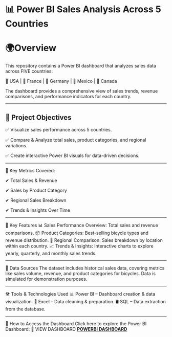# 📊 Power BI Sales Analysis Across 5 Countries

# 🌍Overview

This repository contains a Power BI dashboard that analyzes sales data across FIVE countries:

📍 USA | 📍 France | 📍 Germany | 📍 Mexico | 📍 Canada

The dashboard provides a comprehensive view of sales trends, revenue comparisons, and performance indicators for each country.

---

## 🎯 Project Objectives
✅ Visualize sales performance across 5 countries.

✅ Compare & Analyze total sales, product categories, and regional variations.

✅ Create interactive Power BI visuals for data-driven decisions.

---

🔹 Key Metrics Covered:

✔ Total Sales & Revenue

✔ Sales by Product Category

✔ Regional Sales Breakdown

✔ Trends & Insights Over Time

---

🚀 Key Features
📊 Sales Performance Overview: Total sales and revenue comparisons.
📦 Product Categories: Best-selling bicycle types and revenue distribution.
📍 Regional Comparison: Sales breakdown by location within each country.
📈 Trends & Insights: Interactive charts to explore yearly, quarterly, and monthly sales trends.

---

🔗 Data Sources
The dataset includes historical sales data, covering metrics like sales volume, revenue, and product categories for bicycles.
Data is simulated for demonstration purposes.

---

🛠 Tools & Technologies Used
📊 Power BI – Dashboard creation & data visualization.
📑 Excel – Data cleaning & preparation.
🛢 SQL – Data extraction from the database.

---
📌 How to Access the Dashboard
Click here to explore the Power BI Dashboard:
🔗 VIEW DASHBOARD **[POWERBI DASHBOARD](https://app.powerbi.com/links/rcD0BHTwBC?ctid=73398a8a-1bd5-47d0-a76c-cc59d4343b72&pbi_source=linkShare&bookmarkGuid=e472434d-9c48-4b17-8759-5cfe628aca3f)** 

